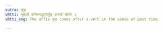 ```yaml
---
sutra: लुङ्
vRtti: भूतेऽर्थे वर्त्तमानाद्धातोर्लुङ् प्रत्ययो भवति ॥
vRtti_eng: The affix लुङ् comes after a verb in the sense of past time.

---
```

